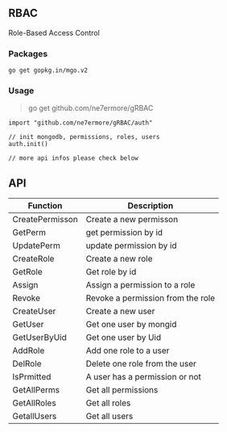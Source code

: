 ## RBAC
Role-Based Access Control

### Packages
```
go get gopkg.in/mgo.v2
```

### Usage

> go get github.com/ne7ermore/gRBAC

```
import "github.com/ne7ermore/gRBAC/auth"

// init mongodb, permissions, roles, users
auth.init()

// more api infos please check below
```

## API
|Function|Description|
|--|--|
|CreatePermisson|Create a new permisson|
|GetPerm|get permission by id|
|UpdatePerm|update permission by id|
|CreateRole|Create a new role|
|GetRole|Get role by id|
|Assign|Assign a permission to a role|
|Revoke|Revoke a permission from the role|
|CreateUser|Create a new user|
|GetUser|Get one user by mongid|
|GetUserByUid|Get one user by Uid|
|AddRole|Add one role to a user|
|DelRole|Delete one role from the user|
|IsPrmitted|A user has a permission or not|
|GetAllPerms|Get all permissions|
|GetAllRoles|Get all roles|
|GetallUsers|Get all users|
